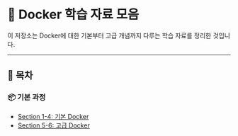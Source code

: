 # 🐳 Docker 학습 자료 모음

이 저장소는 Docker에 대한 기본부터 고급 개념까지 다루는 학습 자료를 정리한 것입니다.

---
## 📂 목차

### 📦 기본 과정
- [Section 1-4: 기본 Docker](section1-4/Basic-Docker.md)
- [Section 5-6: 고급 Docker](section5-6/Advanced-Docker.md)
